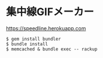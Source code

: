 # 集中線GIFメーカー

<https://speedline.herokuapp.com>

```
$ gem install bundler
$ bundle install
$ memcached & bundle exec -- rackup
```

